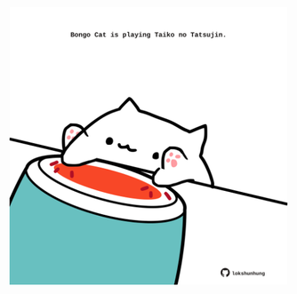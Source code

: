 <!-- built at 25/02/2025, 10:00:48 UTC -->
<p align="center">
  <img width="500" height="500" src="./ReadmeImage.svg">
</p>
